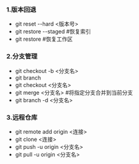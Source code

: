 ### 1.版本回退

- git reset --hard <版本号>
- git restore --staged <filename>  #恢复索引
- git restore <filename> #恢复工作区

### 2.分支管理

- git checkout -b <分支名>
- git branch
- git checkout <分支名>
- git merge <分支名> #将指定分支合并到当前分支
- git branch -d <分支名>

### 3.远程仓库

- git remote add origin <连接>
- git clone <连接>
- git push -u origin <分支名>
- git pull -u origin <分支名>